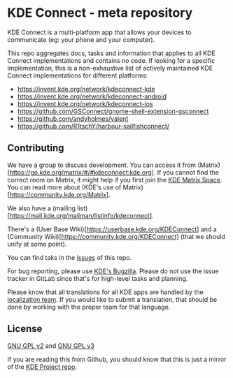 # KDE Connect - meta repository

KDE Connect is a multi-platform app that allows your devices to communicate (eg: your phone and your computer).

This repo aggregates docs, tasks and information that applies to all KDE Connect implementations and contains no code. If looking for a specific implementation, this is a non-exhaustive list of actively maintained KDE Connect implementations for different platforms:

* https://invent.kde.org/network/kdeconnect-kde
* https://invent.kde.org/network/kdeconnect-android
* https://invent.kde.org/network/kdeconnect-ios
* https://github.com/GSConnect/gnome-shell-extension-gsconnect
* https://github.com/andyholmes/valent
* https://github.com/R1tschY/harbour-sailfishconnect/

## Contributing

We have a group to discuss development. You can access it from (Matrix)[https://go.kde.org/matrix/#/#kdeconnect:kde.org]. If you cannot find the correct room on Matrix, it might help if you first join the [KDE Matrix Space](https://go.kde.org/matrix/#/!OTxETzuhBDbnPqBqbP:kde.org). You can read more about (KDE's use of Matrix)[https://community.kde.org/Matrix].

We also have a (mailing list)[https://mail.kde.org/mailman/listinfo/kdeconnect].

There's a (User Base Wiki)[https://userbase.kde.org/KDEConnect] and a (Community Wiki)[https://community.kde.org/KDEConnect] (that we should unify at some point).

You can find taks in the [issues](https://invent.kde.org/network/kdeconnect-meta/-/issues) of this repo. 

For bug reporting, please use [KDE's Bugzilla](https://bugs.kde.org). Please do not use the issue tracker in GitLab since that's for high-level tasks and planning.

Please know that all translations for all KDE apps are handled by the [localization team](https://l10n.kde.org/). If you would like to submit a translation, that should be done by working with the proper team for that language.

## License
[GNU GPL v2](https://www.gnu.org/licenses/gpl-2.0.html) and [GNU GPL v3](https://www.gnu.org/licenses/gpl-3.0.html)

If you are reading this from Github, you should know that this is just a mirror of the [KDE Project repo](https://invent.kde.org/network/kdeconnect-meta).
